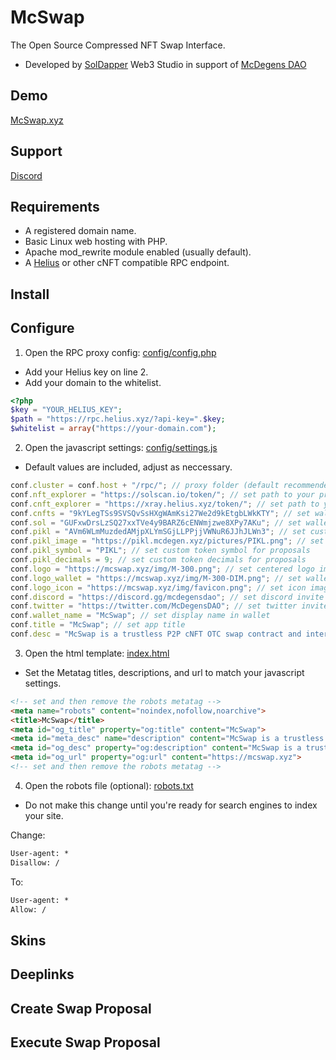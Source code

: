 # McSwap
The Open Source Compressed NFT Swap Interface.
* Developed by [SolDapper](https://twitter.com/SolDapper) Web3 Studio in support of [McDegens DAO](https://twitter.com/McDegensDAO)

## Demo
[McSwap.xyz](https://mcswap.xyz)

## Support
[Discord](https://discord.com/invite/mcdegensdao)

## Requirements
* A registered domain name.
* Basic Linux web hosting with PHP.
* Apache mod_rewrite module enabled (usually default).
* A [Helius](https://www.helius.dev) or other cNFT compatible RPC endpoint.

## Install

## Configure
1. Open the RPC proxy config: [config/config.php](https://github.com/McDegens-DAO/McSwap/blob/main/config/config.php)
* Add your Helius key on line 2.
* Add your domain to the whitelist.
```php
<?php
$key = "YOUR_HELIUS_KEY";
$path = "https://rpc.helius.xyz/?api-key=".$key;
$whitelist = array("https://your-domain.com");
```

2. Open the javascript settings: [config/settings.js](https://github.com/McDegens-DAO/McSwap/blob/main/config/settings.js)
* Default values are included, adjust as neccessary.
```javascript
conf.cluster = conf.host + "/rpc/"; // proxy folder (default recommended) or full endpoint address
conf.nft_explorer = "https://solscan.io/token/"; // set path to your preferred nft explorer 
conf.cnft_explorer = "https://xray.helius.xyz/token/"; // set path to your preferred cnft explorer 
conf.cnfts = "9kYLegTSs9SVSQvSsHXgWAmKsi27We2d9kEtgbLWkKTY"; // set wallet you wish to receive nft donations
conf.sol = "GUFxwDrsLzSQ27xxTVe4y9BARZ6cENWmjzwe8XPy7AKu"; // set wallet you wish to receive sol donations
conf.pikl = "AVm6WLmMuzdedAMjpXLYmSGjLLPPjjVWNuR6JJhJLWn3"; // set custom token mint for proposals
conf.pikl_image = "https://pikl.mcdegen.xyz/pictures/PIKL.png"; // set custom token image for proposals
conf.pikl_symbol = "PIKL"; // set custom token symbol for proposals
conf.pikl_decimals = 9; // set custom token decimals for proposals
conf.logo = "https://mcswap.xyz/img/M-300.png"; // set centered logo image
conf.logo_wallet = "https://mcswap.xyz/img/M-300-DIM.png"; // set wallet background
conf.logo_icon = "https://mcswap.xyz/img/favicon.png"; // set icon image
conf.discord = "https://discord.gg/mcdegensdao"; // set discord invite
conf.twitter = "https://twitter.com/McDegensDAO"; // set twitter invite
conf.wallet_name = "McSwap"; // set display name in wallet
conf.title = "McSwap"; // set app title
conf.desc = "McSwap is a trustless P2P cNFT OTC swap contract and interface."; // set app description
```

3. Open the html template: [index.html](https://github.com/McDegens-DAO/McSwap/blob/main/index.html)
* Set the Metatag titles, descriptions, and url to match your javascript settings.
```html
<!-- set and then remove the robots metatag -->
<meta name="robots" content="noindex,nofollow,noarchive">
<title>McSwap</title>
<meta id="og_title" property="og:title" content="McSwap">
<meta id="meta_desc" name="description" content="McSwap is a trustless P2P cNFT OTC swap contract and interface.">
<meta id="og_desc" property="og:description" content="McSwap is a trustless P2P cNFT OTC swap contract and interface.">
<meta id="og_url" property="og:url" content="https://mcswap.xyz">
<!-- set and then remove the robots metatag -->
```

4. Open the robots file (optional): [robots.txt](https://github.com/McDegens-DAO/McSwap/blob/main/robots.txt)
* Do not make this change until you're ready for search engines to index your site.

Change:
```txt
User-agent: *
Disallow: /
```
To:
```txt
User-agent: *
Allow: /
```


## Skins

## Deeplinks

## Create Swap Proposal

## Execute Swap Proposal
